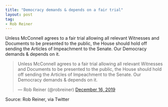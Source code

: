 ```yaml
---
title: "Democracy demands & depends on a fair trial"
layout: post
tag:
- Rob Reiner
---
```


Unless McConnell agrees to a fair trial allowing all relevant Witnesses and Documents to be presented to the public, the House should hold off sending the Articles of Impeachment to the Senate. Our Democracy demands & depends on it.

<blockquote class="twitter-tweet"><p lang="en" dir="ltr">Unless McConnell agrees to a fair trial allowing all relevant Witnesses and Documents to be presented to the public, the House should hold off sending the Articles of Impeachment to the Senate. Our Democracy demands &amp; depends on it.</p>&mdash; Rob Reiner (@robreiner) <a href="https://twitter.com/robreiner/status/1206404860452585472?ref_src=twsrc%5Etfw">December 16, 2019</a></blockquote> <script async src="https://platform.twitter.com/widgets.js" charset="utf-8"></script>

Source: Rob Reiner, via Twitter

